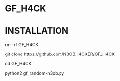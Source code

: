 # GF_H4CK

# INSTALLATION 

rm -rf GF_H4CK

git clone https://github.com/N3OBH4CKER/GF_H4CK

cd GF_H4CK

python2 gf_random-n3ob.py

